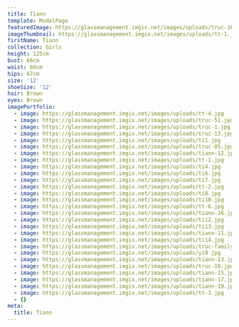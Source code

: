 ```yaml
---
title: Tiann
template: ModelPage
featuredImage: https://glassmanagement.imgix.net/images/uploads/truc-16.jpg
imageThumbnail: https://glassmanagement.imgix.net/images/uploads/tt-1.jpg
firstName: Tiann
collection: Girls
height: 125cm
bust: 66cm
waist: 60cm
hips: 67cm
size: '12'
shoeSize: '12'
hair: Brown
eyes: Brown
imagePortfolio:
  - image: https://glassmanagement.imgix.net/images/uploads/tt-4.jpg
  - image: https://glassmanagement.imgix.net/images/uploads/truc-51.jpg
  - image: https://glassmanagement.imgix.net/images/uploads/truc-1.jpg
  - image: https://glassmanagement.imgix.net/images/uploads/truc-13.jpg
  - image: https://glassmanagement.imgix.net/images/uploads/ti1.jpg
  - image: https://glassmanagement.imgix.net/images/uploads/truc-85.jpg
  - image: https://glassmanagement.imgix.net/images/uploads/tiann-12.jpeg
  - image: https://glassmanagement.imgix.net/images/uploads/tt-1.jpg
  - image: https://glassmanagement.imgix.net/images/uploads/ti4.jpg
  - image: https://glassmanagement.imgix.net/images/uploads/ti6.jpg
  - image: https://glassmanagement.imgix.net/images/uploads/ti7.jpg
  - image: https://glassmanagement.imgix.net/images/uploads/tt-2.jpg
  - image: https://glassmanagement.imgix.net/images/uploads/ti8.jpg
  - image: https://glassmanagement.imgix.net/images/uploads/ti10.jpg
  - image: https://glassmanagement.imgix.net/images/uploads/tt-6.jpg
  - image: https://glassmanagement.imgix.net/images/uploads/tiann-16.jpeg
  - image: https://glassmanagement.imgix.net/images/uploads/ti12.jpg
  - image: https://glassmanagement.imgix.net/images/uploads/ti13.jpg
  - image: https://glassmanagement.imgix.net/images/uploads/tiann-11.jpeg
  - image: https://glassmanagement.imgix.net/images/uploads/ti14.jpg
  - image: https://glassmanagement.imgix.net/images/uploads/truc-family-3.jpg
  - image: https://glassmanagement.imgix.net/images/uploads/yi9.jpg
  - image: https://glassmanagement.imgix.net/images/uploads/tiann-13.jpeg
  - image: https://glassmanagement.imgix.net/images/uploads/truc-16.jpg
  - image: https://glassmanagement.imgix.net/images/uploads/tiann-15.jpeg
  - image: https://glassmanagement.imgix.net/images/uploads/tiann-17.jpeg
  - image: https://glassmanagement.imgix.net/images/uploads/tiann-19.jpeg
  - image: https://glassmanagement.imgix.net/images/uploads/tt-3.jpg
  - {}
meta:
  title: Tiann
---
```


